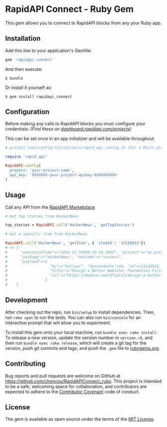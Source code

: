 # RapidAPI Connect - Ruby Gem

This gem allows you to connect to RapidAPI blocks from any your Ruby app.

## Installation

Add this line to your application's Gemfile:

```ruby
gem 'rapidapi_connect'
```

And then execute:

    $ bundle

Or install it yourself as:

    $ gem install rapidapi_connect

## Configuration

Before making any calls to RapidAPI blocks you must configure your credentials:
_(Find these on [dashboard.rapidapi.com/projects](https://dashboard.rapidapi.com/projects))_

This can be set once in an app initializer and will be available throughout.

```ruby
# project_root/config/initializers/rapid_api_config.rb (For a Rails project)

require 'rapid_api'

RapidAPI.config(
  project: 'your-project-name',
  api_key: 'XXXXXXX-your-project-apikey-XXXXXXXXXX'
)
```

## Usage

Call any API from the [RapidAPI Marketplace](https://rapidapi.com/)

```ruby
# Get Top Stories from HackerNews

top_stories = RapidAPI.call('HackerNews', 'getTopStories')

# Get a specific item from HackerNews

RapidAPI.call('HackerNews', 'getItem', { 'itemId': '13126633'})
# => {
#      "executionTime"=>"2016-12-10T04:33:18.299Z", "project"=>"my-project", "block"=>"getItem",
#      "package"=>"HackerNews", "outcome"=>"success", 
#      "payload"=>{
#                   "by"=>"hollaur", "descendants"=>0, "id"=>13126633, "score"=>4, "time"=>1481147798,
#                   "title"=>"Design a Better Website: Foundation First", "type"=>"story",
#                   "url"=>"https://medium.com/@Toptal/design-a-better-website-foundation-first-541de01daaf2#.cxzvjr6wm"
#                 }
#    }

```

## Development

After checking out the repo, run `bin/setup` to install dependencies. Then, run `rake spec` to run the tests. You can also run `bin/console` for an interactive prompt that will allow you to experiment.

To install this gem onto your local machine, run `bundle exec rake install`. To release a new version, update the version number in `version.rb`, and then run `bundle exec rake release`, which will create a git tag for the version, push git commits and tags, and push the `.gem` file to [rubygems.org](https://rubygems.org).

## Contributing

Bug reports and pull requests are welcome on GitHub at https://github.com/choncou/RapidAPIConnect_ruby. This project is intended to be a safe, welcoming space for collaboration, and contributors are expected to adhere to the [Contributor Covenant](http://contributor-covenant.org) code of conduct.


## License

The gem is available as open source under the terms of the [MIT License](http://opensource.org/licenses/MIT).

